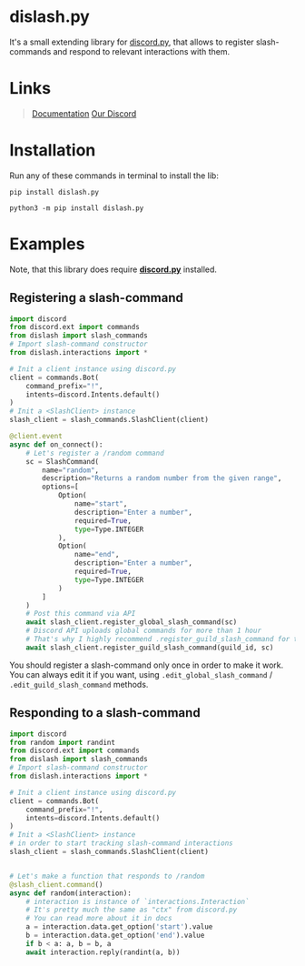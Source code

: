 # dislash.py
It's a small extending library for [discord.py](https://github.com/Rapptz/discord.py), that allows to register slash-commands and respond to relevant interactions with them.

# Links
> [Documentation](https://dislashpy.readthedocs.io/en/latest)
> [Our Discord](https://discord.gg/gJDbCw8aQy)

# Installation
Run any of these commands in terminal to install the lib:
```
pip install dislash.py
```
```
python3 -m pip install dislash.py
```
# Examples
Note, that this library does require **[discord.py](https://github.com/Rapptz/discord.py)** installed.

## Registering a slash-command
```python
import discord
from discord.ext import commands
from dislash import slash_commands
# Import slash-command constructor
from dislash.interactions import *

# Init a client instance using discord.py
client = commands.Bot(
    command_prefix="!",
    intents=discord.Intents.default()
)
# Init a <SlashClient> instance
slash_client = slash_commands.SlashClient(client)

@client.event
async def on_connect():
    # Let's register a /random command
    sc = SlashCommand(
        name="random",
        description="Returns a random number from the given range",
        options=[
            Option(
                name="start",
                description="Enter a number",
                required=True,
                type=Type.INTEGER
            ),
            Option(
                name="end",
                description="Enter a number",
                required=True,
                type=Type.INTEGER
            )
        ]
    )
    # Post this command via API
    await slash_client.register_global_slash_command(sc)
    # Discord API uploads global commands for more than 1 hour
    # That's why I highly recommend .register_guild_slash_command for testing:
    await slash_client.register_guild_slash_command(guild_id, sc)
```
You should register a slash-command only once in order to make it work. You can always edit it if you want, using `.edit_global_slash_command` / `.edit_guild_slash_command` methods.

## Responding to a slash-command
```python
import discord
from random import randint
from discord.ext import commands
from dislash import slash_commands
# Import slash-command constructor
from dislash.interactions import *

# Init a client instance using discord.py
client = commands.Bot(
    command_prefix="!",
    intents=discord.Intents.default()
)
# Init a <SlashClient> instance
# in order to start tracking slash-command interactions
slash_client = slash_commands.SlashClient(client)


# Let's make a function that responds to /random
@slash_client.command()
async def random(interaction):
    # interaction is instance of `interactions.Interaction`
    # It's pretty much the same as "ctx" from discord.py
    # You can read more about it in docs
    a = interaction.data.get_option('start').value
    b = interaction.data.get_option('end').value
    if b < a: a, b = b, a
    await interaction.reply(randint(a, b))
```